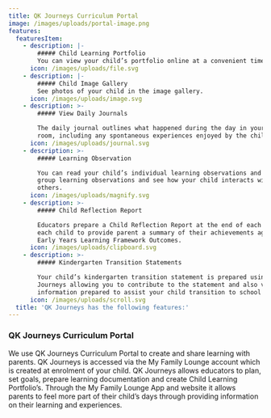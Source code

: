```yaml
---
title: QK Journeys Curriculum Portal
image: /images/uploads/portal-image.png
features:
  featuresItem:
    - description: |-
        ##### Child Learning Portfolio
        You can view your child’s portfolio online at a convenient time.
      icon: /images/uploads/file.svg
    - description: |-
        ##### Child Image Gallery
        See photos of your child in the image gallery.
      icon: /images/uploads/image.svg
    - description: >-
        ##### View Daily Journals

        The daily journal outlines what happened during the day in your child’s
        room, including any spontaneous experiences enjoyed by the children.
      icon: /images/uploads/journal.svg
    - description: >-
        ##### Learning Observation

        You can read your child’s individual learning observations and also read
        group learning observations and see how your child interacts with
        others.
      icon: /images/uploads/magnify.svg
    - description: >-
        ##### Child Reflection Report

        Educators prepare a Child Reflection Report at the end of each year for
        each child to provide parent a summary of their achievements against the
        Early Years Learning Framework Outcomes.
      icon: /images/uploads/clipboard.svg
    - description: >-
        ##### Kindergarten Transition Statements

        Your child’s kindergarten transition statement is prepared using QK
        Journeys allowing you to contribute to the statement and also view
        information prepared to assist your child transition to school smoothly.
      icon: /images/uploads/scroll.svg
  title: 'QK Journeys has the following features:'
---
```

### QK Journeys Curriculum Portal

We use QK Journeys Curriculum Portal to create and share learning with parents. QK Journeys is accessed via the My Family Lounge account which is created at enrolment of your child. QK Journeys allows educators to plan, set goals, prepare learning documentation and create Child Learning Portfolio’s. Through the My Family Lounge App and website it allows parents to feel more part of their child’s days through providing information on their learning and experiences.
